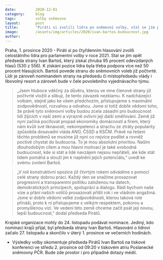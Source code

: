 ```yaml
---
date:         2020-12-01
category:     blog
tags:         volby sněmovna
layout:       post
title:        "Piráti si zvolili lídra po sněmovní volby, stal se jím počtvrté předseda strany Ivan Bartoš"
image:        /assets/img/articles/2020/ivan-bartos-budoucnost.jpg
author:       
---
```




Praha, 1. prosince 2020 - Piráti si po čtyřdenním hlasování zvolili celostátního lídra pro parlamentní volby v roce 2021. Stal se jím opět předseda strany Ivan Bartoš, který získal zhruba 95 procent odevzdaných hlasů (530 z 556). K získání pozice lídra byla třeba podpora více než 50 procent hlasujících. Bartoš povede stranu do sněmovních voleb již počtvrté. Lídr je zároveň nominandem strany na předsedu či místopředsedu vlády i libovolný resort a zároveň bude v čele povolebního vyjednávacího týmu.

> „Jsem hluboce vděčný za důvěru, kterou ve mne členové strany již počtvrté vložili a slibuji, že tento závazek nezklamu. K nadcházející volbám, stejně jako ke všem předchozím, přistupujeme s maximální zodpovědností, rozvahou a odvahou. Jsme si totiž dobře vědomi toho, že právě tyto sněmovní volby budou zcela zásadní pro budoucnost lidí žijících v naší zemi a výrazně ovlivní její další směřování. Země již nyní začíná pociťovat propad ekonomiky domácností a firem, který nám kvůli své liknavosti, nekompetenci a strachu ze ztráty popularity způsobila dosavadní vláda ANO, ČSSD a KSČM. Právě na řešení těchto problémů se musíme již nyní co nejvíce  podílet a rovněž poctivě chystat do budoucna. To je mou absolutní prioritou. Naším dlouhodobým cílem a mou hlavní motivací je také svobodná budoucnost, kde si stát a lidé navzájem nejsou nepřáteli, ale kde stát lidem pomáhá a slouží jim k naplnění jejich potenciálu,” uvedl ke svému zvolení Bartoš.

> „V roli konstruktivní opozice již čtvrtým rokem odvádíme s pomocí celé strany dobrou práci. Každý den se snažíme prosazovat progresivní a transparentní politiku založenou na datech, demokratických principech, spolupráci a dialogu. Rádi bychom naše vize a přání našich voličů prosazovali příští rok i ve vládním angažmá. Jsme si dobře vědomi velké zodpovědnosti, kterou taková role přináší, proto k ní přistupujeme s velkým respektem, pokorou a promyšlenou vizí. Ve vedení této země chceme začít psát její novou, lepší budoucnost,” dodal předseda Pirátů. 

Krajské organizace mohly do 24. listopadu podávat nominace. Jediný, kdo nominaci krajů přijal, byl předseda strany Ivan Bartoš. Hlasování o lídrovi začalo 27. listopadu a skončilo v úterý 1. prosince ve večerních hodinách. 

* Výsledky volby okomentuje předseda Pirátů Ivan Bartoš na tiskové konferenci ve středu 2. prosince od 09:20 v tiskovém atriu Poslanecké sněmovny PČR. Bude zde prostor i pro případné dotazy médií.
